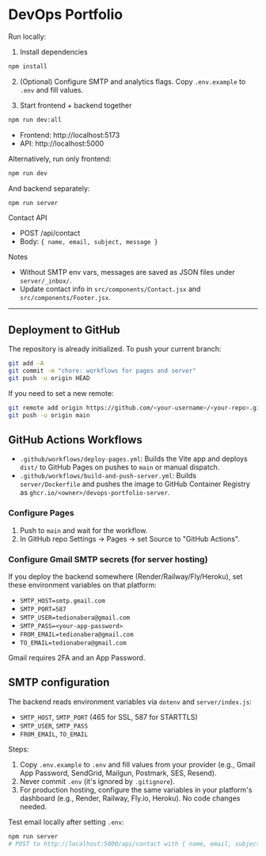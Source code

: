 # DevOps Portfolio

Run locally:

1. Install dependencies

```bash
npm install
```

2. (Optional) Configure SMTP and analytics flags. Copy `.env.example` to `.env` and fill values.

3. Start frontend + backend together

```bash
npm run dev:all
```

- Frontend: http://localhost:5173
- API: http://localhost:5000

Alternatively, run only frontend:

```bash
npm run dev
```

And backend separately:

```bash
npm run server
```

Contact API

- POST /api/contact
- Body: `{ name, email, subject, message }`

Notes

- Without SMTP env vars, messages are saved as JSON files under `server/_inbox/`.
- Update contact info in `src/components/Contact.jsx` and `src/components/Footer.jsx`.

---

## Deployment to GitHub

The repository is already initialized. To push your current branch:

```bash
git add -A
git commit -m "chore: workflows for pages and server"
git push -u origin HEAD
```

If you need to set a new remote:

```bash
git remote add origin https://github.com/<your-username>/<your-repo>.git
git push -u origin main
```

## GitHub Actions Workflows

- `.github/workflows/deploy-pages.yml`: Builds the Vite app and deploys `dist/` to GitHub Pages on pushes to `main` or manual dispatch.
- `.github/workflows/build-and-push-server.yml`: Builds `server/Dockerfile` and pushes the image to GitHub Container Registry as `ghcr.io/<owner>/devops-portfolio-server`.

### Configure Pages
1. Push to `main` and wait for the workflow.
2. In GitHub repo Settings → Pages → set Source to "GitHub Actions".

### Configure Gmail SMTP secrets (for server hosting)
If you deploy the backend somewhere (Render/Railway/Fly/Heroku), set these environment variables on that platform:
- `SMTP_HOST=smtp.gmail.com`
- `SMTP_PORT=587`
- `SMTP_USER=tedionabera@gmail.com`
- `SMTP_PASS=<your-app-password>`
- `FROM_EMAIL=tedionabera@gmail.com`
- `TO_EMAIL=tedionabera@gmail.com`

Gmail requires 2FA and an App Password.

## SMTP configuration

The backend reads environment variables via `dotenv` and `server/index.js`:

- `SMTP_HOST`, `SMTP_PORT` (465 for SSL, 587 for STARTTLS)
- `SMTP_USER`, `SMTP_PASS`
- `FROM_EMAIL`, `TO_EMAIL`

Steps:

1. Copy `.env.example` to `.env` and fill values from your provider (e.g., Gmail App Password, SendGrid, Mailgun, Postmark, SES, Resend).
2. Never commit `.env` (it's ignored by `.gitignore`).
3. For production hosting, configure the same variables in your platform's dashboard (e.g., Render, Railway, Fly.io, Heroku). No code changes needed.

Test email locally after setting `.env`:

```bash
npm run server
# POST to http://localhost:5000/api/contact with { name, email, subject, message }
```
